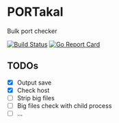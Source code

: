 # PORTakal
Bulk port checker

[![Build Status](https://travis-ci.com/riza/portakal.svg?branch=master)](https://travis-ci.org/riza/portakal) [![Go Report Card](https://goreportcard.com/badge/github.com/riza/portakal)](https://goreportcard.com/report/github.com/riza/portakal)


## TODOs

- [x] Output save
- [x] Check host
- [ ] Strip big files 
- [ ] Big files check with child process
- [ ] ...
